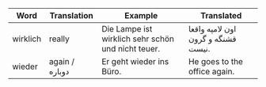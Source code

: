 
| Word     | Translation    | Example                                            | Translated                         |
| -------- | -------------- | -------------------------------------------------- | ---------------------------------- |
| wirklich | really         | Die Lampe ist wirklich sehr schön und nicht teuer. | اون لامپه واقعا قشنگه و گرون نیست. |
| wieder   | again / دوباره | Er geht wieder ins Büro.                           | He goes to the office again.       |
